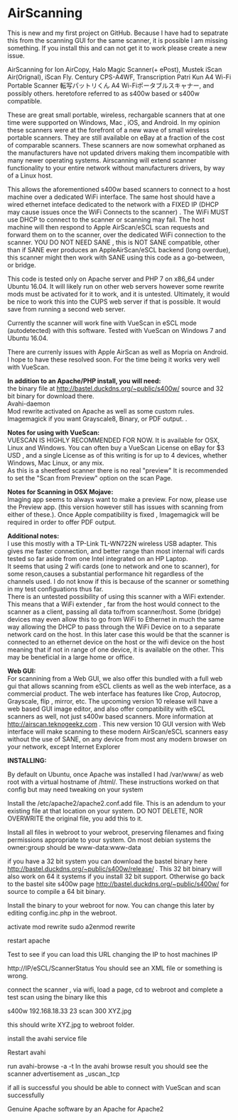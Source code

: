 # AirScanning

This is new and my first project on GitHub. Because I have had to sepatrate this from the scanning GUI for the same scanner, it is possible I am missing something. If you install this and can not get it to work please create a new issue. 

AirScanning for Ion AirCopy, Halo Magic Scanner(+ ePost),  Mustek iScan Air(Orignal), iScan Fly. Century CPS-A4WF, Transcription Patri Kun A4 Wi-Fi Portable Scanner 転写パットリくん A4 Wi-Fiポータブルスキャナー, and possibly others. heretofore referred to as s400w based or s400w compatible. 

These are great small portable, wireless, rechargable scanners that at one time were supported on Windows, Mac , iOS, and Android. In my opinion these scanners were at the forefront of a new wave of small wireless portable scanners. They are still available on eBay at a fraction of the cost of comparable scanners. These scanners are now somewhat orphaned as the manufacturers have not updated drivers making them incompatible with many newer operating systems. Airscanning will extend scanner functionality to your entire network without manufacturers drivers, by way of a Linux host.

This allows the aforementioned s400w based scanners to connect to a host machine over a dedicated WiFi interface. The same host should have a wired ethernet inteface dedicated to the network with a FIXED IP (DHCP may cause issues once the WiFi Connects to the scanner) . The WiFi MUST use DHCP to connect to the scanner or scanning may fail. The host machine will then respond to Apple AirScan/eSCL scan requests and forward them on to the scanner, over the dedicated WiFi connection to the scanner. YOU DO NOT NEED SANE , this is NOT SANE compatible, other than if SANE ever produces an AppleAirScan/eSCL backend (long overdue), this scanner might then work with SANE using this code as a go-between, or bridge.

This code is tested only on Apache server and PHP 7 on x86_64 under Ubuntu 16.04. It will likely run on other web servers however some rewrite mods must be activated for it to work, and it is untested. Ultimately, it would be nice to work this into the CUPS web server if that is possible. It would save from running a second web server. 

Currently the scanner will work fine with VueScan in eSCL mode (autodetected) with this software.  Tested with VueScan on Windows 7 and Ubuntu 16.04.

There are currenly issues with Apple AirScan as well as Mopria on Android. I hope to have these resolved soon. For the time being it works very well with VueScan.

<b>In addition to an Apache/PHP install, you will need:</b><br/>
the binary file at http://bastel.duckdns.org/~public/s400w/ source and 32 bit binary for download there.<br/>
Avahi-daemon<br/>
Mod rewrite activated on Apache as well as some custom rules.<br/>
Imagemagick if you want Grayscale8, Binary, or PDF output. .<br/>

<b>Notes for using with VueScan:</b><br/>
VUESCAN IS HIGHLY RECOMMENDED FOR NOW. It is available for OSX, Linux and Windows. You can often buy a VueScan License on eBay for $3 USD , and a single License as of this writing is for up to 4 devices, whether Windows, Mac Linux, or any mix.<br/>
As this is a sheetfeed scanner there is no real "preview" It is recommended to set the "Scan from Preview" option on the scan Page.

<b>Notes for Scanning in OSX Mojave:</b><br/>
Imaging app seems to always want to make a preview. For now, please use the Preview app. (this version however still has issues with scanning from either of these.). Once Apple compatibility is fixed , Imagemagick will be required in order to offer PDF output.

<b>Additional notes:</b><br/>
I use this mostly with a TP-Link TL-WN722N wireless USB adapter. This gives me faster connection, and better range than most internal wifi cards tested so far aside from one Intel integrated on an HP Laptop.<br/>
It seems that using 2 wifi cards (one to network and one to scanner),  for some reson,causes a substantial performance hit regardless of the channels used.  I do not know if this is because of the scanner or something in my test configuations thus far. <br/>
There is an untested possibility of using this scanner with a WiFi extender. This means that a WiFi extender , far from the host would connect to the scanner as a client, passing all data to/from scanner/host. Some (bridge) devices may even allow this to go from WiFi to Ethernet in much the same way allowing the DHCP to pass through the WiFi Device on to a separate network card on the host. In this later case this would be that the scanner is connected to an ethernet device on the host or the wifi device on the host meaning that if not in range of one device, it is available on the other. This may be beneficial in a large home or office. 

<b>Web GUI:</b><br/>
For scannining from a Web GUI, we also offer this bundled with a full web gui that allows scanning from eSCL clients as well as the web interface, as a commercial product.  The web interface has features like Crop, Autocrop, Grayscale, flip , mirror, etc. The upcoming version 10 release will have a web based GUI image editor, and also offer compatibility with eSCL scanners as well, not just s400w based scanners. More information at http://airscan.teknogeekz.com . This new version 10 GUI version with Web interface will make scanning to these modern AirScan/eSCL scanners easy without the use of SANE, on any device from most any modern browser on your network, except Internet Explorer


<b>INSTALLING:</b><br/>

By default on Ubuntu, once Apache was installed I had /var/www/ as web root with a virtual hostname of /html/. These instructions worked on that config but may need tweaking on your system 

Install the /etc/apache2/apache2.conf.add file. This is an adendum to your existing file at that location on your system. DO NOT DELETE, NOR OVERWRITE the original file, you add this to it.

Install all files in webroot to your webroot, preserving filenames and fixing permissions appropriate to your system. On most debian systems the owner:group should be www-data:www-data

if you have a 32 bit system you can download the bastel binary here http://bastel.duckdns.org/~public/s400w/release/ . This 32 bit binary will also work on 64 it systems if you install 32 bit support. Otherwise go back to the bastel site s400w page http://bastel.duckdns.org/~public/s400w/ for source to compile a 64 bit binary.

Install the binary to your webroot for now. You can change this later by editing config.inc.php in the webroot.

activate mod rewrite
sudo a2enmod rewrite

restart apache

Test to see if you can load this URL changing the IP to host machines IP 

http://IP/eSCL/ScannerStatus
You should see an XML file or something is wrong. 

connect the scanner ,  via wifi, load a page, cd to webroot and complete a test scan using the binary like this

s400w 192.168.18.33 23 scan 300 XYZ.jpg

this should write XYZ.jpg to webroot folder.


install the avahi service file

Restart avahi

run avahi-browse -a -t 
In the avahi browse result you should see the scanner advertisement as _uscan._tcp

if all is successful you should be able to connect with VueScan and scan successfully


Genuine Apache software by an Apache for Apache2



